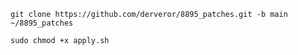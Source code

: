 
```
git clone https://github.com/derveror/8895_patches.git -b main ~/8895_patches
```

```
sudo chmod +x apply.sh
```
